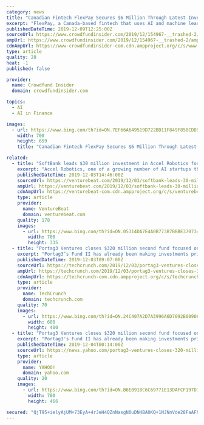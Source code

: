 ```yaml
---
category: news
title: "Canadian Fintech FlexPay Secures $6 Million Through Latest Investment Round Led By Impression Ventures"
excerpt: "FlexPay, a Canada-based fintech that uses AI and machine learning to help merchants recover lost revenues from declined transactions, announced on Monday it secured $6 million through its latest investment round, which was led by Impression Ventures with ..."
publishedDateTime: 2019-12-09T12:25:00Z
sourceUrl: https://www.crowdfundinsider.com/2019/12/154967-__trashed-2/
ampUrl: https://www.crowdfundinsider.com/2019/12/154967-__trashed-2/amp/
cdnAmpUrl: https://www-crowdfundinsider-com.cdn.ampproject.org/c/s/www.crowdfundinsider.com/2019/12/154967-__trashed-2/amp/
type: article
quality: 28
heat: -1
published: false

provider:
  name: Crowdfund Insider
  domain: crowdfundinsider.com

topics:
  - AI
  - AI in Finance

images:
  - url: https://www.bing.com/th?id=ON.7EF66A649519D722BD11F849F858CDD9
    width: 700
    height: 659
    title: "Canadian Fintech FlexPay Secures $6 Million Through Latest Investment Round Led By Impression Ventures"

related:
  - title: "SoftBank leads $30 million investment in Accel Robotics for AI-enabled cashierless stores"
    excerpt: "Accel Robotics, one of a growing number of AI startups that’s setting out to enable automated cashierless stores, has raised $30 million in a series A round of funding led by SoftBank, with participation from New Ground Ventures, Toyo Kanetsu Corporate Venture Investment Partnership, and RevTech Ventures. Founded out of San Diego in 2015 ..."
    publishedDateTime: 2019-12-03T14:46:00Z
    sourceUrl: https://venturebeat.com/2019/12/03/softbank-leads-30-million-investment-in-accel-robotics-for-ai-enabled-cashierless-stores/
    ampUrl: https://venturebeat.com/2019/12/03/softbank-leads-30-million-investment-in-accel-robotics-for-ai-enabled-cashierless-stores/amp/
    cdnAmpUrl: https://venturebeat-com.cdn.ampproject.org/c/s/venturebeat.com/2019/12/03/softbank-leads-30-million-investment-in-accel-robotics-for-ai-enabled-cashierless-stores/amp/
    type: article
    provider:
      name: VentureBeat
      domain: venturebeat.com
    quality: 178
    images:
      - url: https://www.bing.com/th?id=ON.05314DA7E4A0B773B7BBBE3707348501
        width: 700
        height: 335
  - title: "Portag3 Ventures closes $320 million second fund focused on fintech investment"
    excerpt: "Portag3’s Fund II has already been making investments prior to this final closing, and has already put money into KOHO, Clark, Integrate.ai and startup-builder Diagram Ventures, along with 13 other startups. Its first fund invested in a number of fintech-related companies, including Clearbanc, Drop, League and Wealthsimple, as well as some ..."
    publishedDateTime: 2019-12-03T09:07:00Z
    sourceUrl: https://techcrunch.com/2019/12/03/portag3-ventures-closes-320-million-second-fund-focused-on-fintech-investment/
    ampUrl: https://techcrunch.com/2019/12/03/portag3-ventures-closes-320-million-second-fund-focused-on-fintech-investment/amp/
    cdnAmpUrl: https://techcrunch-com.cdn.ampproject.org/c/s/techcrunch.com/2019/12/03/portag3-ventures-closes-320-million-second-fund-focused-on-fintech-investment/amp/
    type: article
    provider:
      name: TechCrunch
      domain: techcrunch.com
    quality: 70
    images:
      - url: https://www.bing.com/th?id=ON.24C407A2D7A3996A6D7092B0090646D4
        width: 600
        height: 400
  - title: "Portag3 Ventures closes $320 million second fund focused on fintech investment"
    excerpt: "Portag3's Fund II has already been making investments prior to this final closing, and has already put money into KOHO, Clark, Integrate.ai and startup-builder Diagram Ventures, along with 13 other startups. Its first fund invested in a number of fintech-related companies, including Clearbanc, Drop, League and Wealthsimple, as well as some ..."
    publishedDateTime: 2019-12-04T00:14:00Z
    sourceUrl: https://news.yahoo.com/portag3-ventures-closes-320-million-090038986.html
    type: article
    provider:
      name: YAHOO!
      domain: yahoo.com
    quality: 20
    images:
      - url: https://www.bing.com/th?id=ON.B6E0918C6C69771E13DAFCF197D7FD2A
        width: 700
        height: 466

secured: "QjT95+ielyAjUM+73EyA+4rJeH4QZnNasgN0uDN4BAOKQ+1NJNnVde28FaAFhx1NNfqTIaE8zebq6g1FgiiWfLYYq5WqORloZLxJTzS5rL2+2dXzmN2Y0wqwKeP+A8SXY0J/5/7HioF2AW8uf9px8Ka2A8QkOEPwVuzz4egmSy0af2cNZirgaMHNkHK3w1BVstff5Nlr7P2O1NOfIyjBPzdE+w1RAGlEZsqQ/6hxkScBKRjbCkDhhEBIatR/wa6hy0Rrbzt0kEMiHisIx2NL0Q==;q+vE23mmCK+FB6OW0vCwmQ=="
---
```


